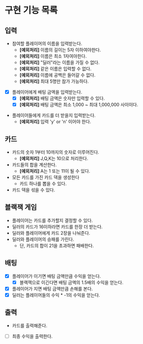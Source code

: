# 구현 기능 목록

## 입력

- 참여할 플레이어의 이름을 입력받는다.
  - **[예외처리]** 이름의 길이는 5자 이하여야한다.
  - **[예외처리]** 이름은 최소 1자여야한다.
  - **[예외처리]** "딜러"라는 이름을 가질 수 없다.
  - **[예외처리]** 같은 이름은 입력할 수 없다.
  - **[예외처리]** 이름에 공백은 들어갈 수 없다.
  - **[예외처리]** 최대 5명만 참가 가능하다.
- [x] 플레이어에게 배팅 금액을 입력받는다.
  - [x] **[예외처리]** 배팅 금액은 숫자만 입력할 수 있다.
  - [x] **[예외처리]** 배팅 금액은 최소 1,000 ~ 최대 1,000,000 사이이다.
- 플레이어들에게 카드를 더 받을지 입력받는다.
  - **[예외처리]** 입력 'y' or 'n' 이어야 한다.

## 카드

- 카드의 숫자 1부터 10까지의 숫자로 이루어진다.
  - **[예외처리]** J,Q,K는 10으로 처리한다.
- 카드들의 합을 계산한다.
  - **[예외처리]** A는 1 또는 11이 될 수 있다.
- 모든 카드를 가진 카드 덱을 생성한다
  - 카드 하나를 뽑을 수 있다.
- 카드 덱을 섞을 수 있다.

## 블랙잭 게임

- 플레이어는 카드를 추가할지 결정할 수 있다.
- 딜러의 카드가 16이하라면 카드를 한장 더 받는다.
- 딜러와 플레이어에게 카드 2장을 나눠준다.
- 딜러와 플레이어의 승패를 가린다.
  - 단, 카드의 합이 21을 초과하면 패배한다.

## 배팅
- [x] 플레이어가 이기면 배팅 금액만큼 수익을 얻는다.
  - [x] 블랙잭으로 이긴다면 배팅 금액의 1.5배의 수익을 얻는다.
- [x] 플레이어가 지면 배팅 금액만큼 손해를 본다.
- [x] 딜러는 플레이어들의 수익 * -1의 수익을 얻는다.

## 출력

- 카드를 출력해준다.
- [ ] 최종 수익을 출력한다.
